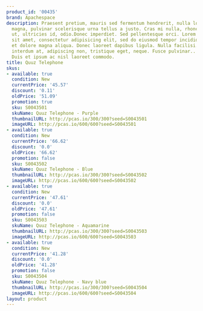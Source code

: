 ```yaml
---
product_id: '00435'
brand: Apachespace
description: Praesent pretium, mauris sed fermentum hendrerit, nulla lorem iaculis
  magna, pulvinar scelerisque urna tellus a justo. Cras mi nulla, rhoncus id, laoreet
  ut, ultricies id, odio.Donec imperdiet. Sed pellentesque orci. Lorem ipsum dolor
  sit amet, consectetur adipisicing elit, sed do eiusmod tempor incididunt ut labore
  et dolore magna aliqua. Donec laoreet dapibus ligula. Nulla facilisi. Ut augue nulla,
  interdum at, adipiscing non, tristique eget, neque. Fusce pulvinar.. Quisque elit.
  Duis et ipsum ac nisl laoreet commodo.
title: Quuz Telephone
skus:
- available: true
  condition: New
  currentPrice: '45.57'
  discount: '0.11'
  oldPrice: '51.09'
  promotion: true
  sku: S0043501
  skuName: Quuz Telephone - Purple
  thumbnailURL: http://pcas.io/300/300?seed=S0043501
  imageURL: http://pcas.io/600/600?seed=S0043501
- available: true
  condition: New
  currentPrice: '66.62'
  discount: '0.0'
  oldPrice: '66.62'
  promotion: false
  sku: S0043502
  skuName: Quuz Telephone - Blue
  thumbnailURL: http://pcas.io/300/300?seed=S0043502
  imageURL: http://pcas.io/600/600?seed=S0043502
- available: true
  condition: New
  currentPrice: '47.61'
  discount: '0.0'
  oldPrice: '47.61'
  promotion: false
  sku: S0043503
  skuName: Quuz Telephone - Aquamarine
  thumbnailURL: http://pcas.io/300/300?seed=S0043503
  imageURL: http://pcas.io/600/600?seed=S0043503
- available: true
  condition: New
  currentPrice: '41.28'
  discount: '0.0'
  oldPrice: '41.28'
  promotion: false
  sku: S0043504
  skuName: Quuz Telephone - Navy blue
  thumbnailURL: http://pcas.io/300/300?seed=S0043504
  imageURL: http://pcas.io/600/600?seed=S0043504
layout: product
---
```


